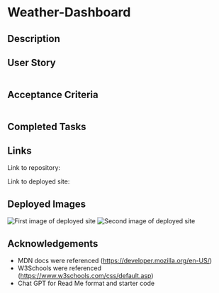 # Weather-Dashboard

## Description ##


## User Story ##
~~~

~~~
## Acceptance Criteria ##
~~~

~~~
## Completed Tasks ##


## Links ##
Link to repository: 

Link to deployed site: 
## Deployed Images ##

![First image of deployed site]()
![Second image of deployed site]()

## Acknowledgements ##
* MDN docs were referenced (https://developer.mozilla.org/en-US/)
* W3Schools were referenced (https://www.w3schools.com/css/default.asp)
* Chat GPT for Read Me format and starter code